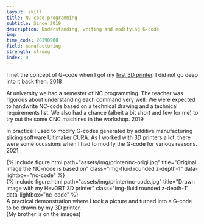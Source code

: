 ```yaml
---
layout: skill
title: NC code programming
subtitle: Since 2019
description: Understanding, writing and modifying G-code
img: 
time_code: 20190900
field: manufacturing
strength: strong
index: 0
---
```


I met the concept of G-code when I got my <a href="{{ '/projects/printer/' | relative_url}}">first 3D printer</a>. I did not go deep into it back then. 2018

At university we had a semester of NC programming. The teacher was rigorous about understanding each command very well. We were expected to handwrite NC-code based on a technical drawing and a technical requirements list. We also had a chance (albeit a bit short and few for me) to try out the some CNC machines in the workshop. 2019

In practice I used to modify G-codes generated by additive manufacturing slicing software <a href="https://ultimaker.com/software/ultimaker-cura">Ultimaker CURA</a>. As I worked with 3D printers a lot, there were some occasions when I had to modify the G-code for various reasons. 2021

<div class="row align-items-center">
    <div class="col-6">
        {% include figure.html path="assets/img/printer/nc-origi.jpg" title="Original image the NC-node is based on" class="img-fluid rounded z-depth-1" data-lightbox="nc-code" %}
    </div>
    <div class="col-6">
        {% include figure.html path="assets/img/printer/nc-code.jpg" title="Drawn image with my HevORT 3D printer" class="img-fluid rounded z-depth-1" data-lightbox="nc-code" %}
    </div>
</div>
<div class="caption">
    A practical demonstration where I took a picture and turned into a G-code to be drawn by my 3D printer.<br>(My brother is on the images)
</div>